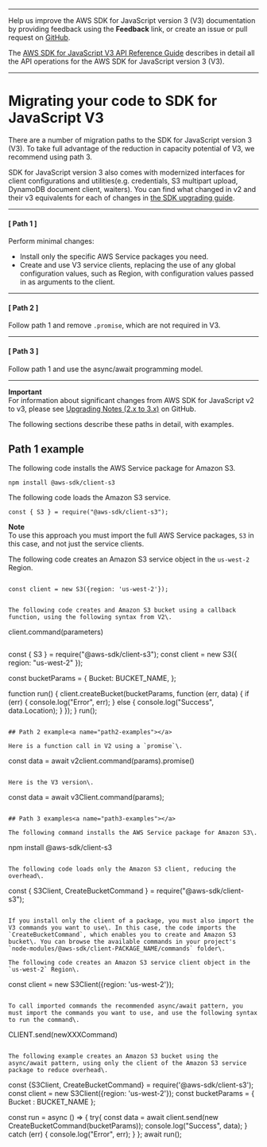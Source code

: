 --------

Help us improve the AWS SDK for JavaScript version 3 \(V3\) documentation by providing feedback using the **Feedback** link, or create an issue or pull request on [GitHub](https://github.com/awsdocs/aws-sdk-for-javascript-v3)\.

 The [AWS SDK for JavaScript V3 API Reference Guide](https://docs.aws.amazon.com/AWSJavaScriptSDK/v3/latest/index.html) describes in detail all the API operations for the AWS SDK for JavaScript version 3 \(V3\)\.

--------

# Migrating your code to SDK for JavaScript V3<a name="migrating-to-v3"></a>

There are a number of migration paths to the SDK for JavaScript version 3 \(V3\)\. To take full advantage of the reduction in capacity potential of V3, we recommend using path 3\.

SDK for JavaScript version 3 also comes with modernized interfaces for client configurations and utilities(e.g. credentials, S3 multipart upload, DynamoDB document client, waiters). You can find what changed in v2 and their v3 equivalents for each of changes in [the SDK upgrading guide](https://github.com/aws/aws-sdk-js-v3/blob/main/UPGRADING.md). 

------
#### [ Path 1 ]

Perform minimal changes:
+ Install only the specific AWS Service packages you need\.
+ Create and use V3 service clients, replacing the use of any global configuration values, such as Region, with configuration values passed in as arguments to the client\.

------
#### [ Path 2 ]

Follow path 1 and remove `.promise`, which are not required in V3\.

------
#### [ Path 3 ]

Follow path 1 and use the async/await programming model\.

------

**Important**  
For information about significant changes from AWS SDK for JavaScript v2 to v3, please see [Upgrading Notes \(2\.x to 3\.x\)](https://github.com/aws/aws-sdk-js-v3/blob/main/UPGRADING.md) on GitHub\.


The following sections describe these paths in detail, with examples\.

## Path 1 example<a name="path1-examples"></a>

The following code installs the AWS Service package for Amazon S3\. 

```
npm install @aws-sdk/client-s3
```

The following code loads the Amazon S3 service\.

```
const { S3 } = require("@aws-sdk/client-s3");
```

**Note**  
To use this approach you must import the full AWS Service packages, `S3` in this case, and not just the service clients\.

The following code creates an Amazon S3 service object in the `us-west-2` Region\.

```

const client = new S3({region: 'us-west-2'});


The following code creates and Amazon S3 bucket using a callback function, using the following syntax from V2\.

```
client.command(parameters)
```

```
const { S3 } = require("@aws-sdk/client-s3");
const client = new S3({ region: "us-west-2" });

const bucketParams = {
  Bucket: BUCKET_NAME,
};

function run() {
  client.createBucket(bucketParams, function (err, data) {
    if (err) {
      console.log("Error", err);
    } else {
      console.log("Success", data.Location);
    }
  });
}
run();
```

## Path 2 example<a name="path2-examples"></a>

Here is a function call in V2 using a `promise`\.

```
const data =  await v2client.command(params).promise()
```

Here is the V3 version\.

```
const data = await v3Client.command(params);
```

## Path 3 examples<a name="path3-examples"></a>

The following command installs the AWS Service package for Amazon S3\.

```
npm install @aws-sdk/client-s3
```

The following code loads only the Amazon S3 client, reducing the overhead\.

```
const { S3Client, CreateBucketCommand } = require("@aws-sdk/client-s3");
```

If you install only the client of a package, you must also import the V3 commands you want to use\. In this case, the code imports the `CreateBucketCommand`, which enables you to create and Amazon S3 bucket\. You can browse the available commands in your project's `node-modules/@aws-sdk/client-PACKAGE_NAME/commands` folder\. 

The following code creates an Amazon S3 service client object in the `us-west-2` Region\. 

```
const client = new S3Client({region: 'us-west-2'});
```

To call imported commands the recommended async/await pattern, you must import the commands you want to use, and use the following syntax to run the command\.

```
  CLIENT.send(newXXXCommand)
```

The following example creates an Amazon S3 bucket using the async/await pattern, using only the client of the Amazon S3 service package to reduce overhead\.

```
const {S3Client, CreateBucketCommand} = require('@aws-sdk/client-s3');
const client = new S3Client({region: 'us-west-2'});
const bucketParams = {
    Bucket : BUCKET_NAME
};

const run = async () => {
      try{
        const data = await client.send(new CreateBucketCommand(bucketParams));
        console.log("Success", data);
      } catch (err) {
        console.log("Error", err);
      }
};
await run();
```